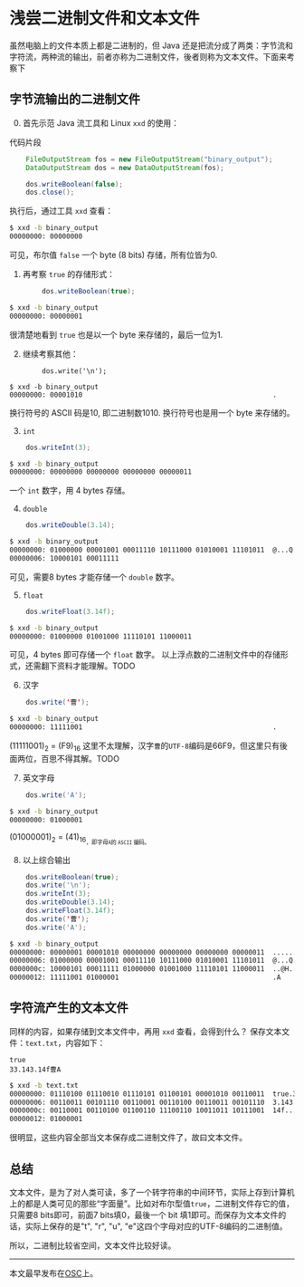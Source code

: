 # 浅尝二进制文件和文本文件

虽然电脑上的文件本质上都是二进制的，但 Java 还是把流分成了两类：字节流和字符流，两种流的输出，前者亦称为二进制文件，後者则称为文本文件。下面来考察下

## 字节流输出的二进制文件

0. 首先示范 Java 流工具和 Linux ``xxd`` 的使用：

代码片段
``` Java
    FileOutputStream fos = new FileOutputStream("binary_output");
    DataOutputStream dos = new DataOutputStream(fos);

    dos.writeBoolean(false);
    dos.close();
```
执行后，通过工具 ``xxd`` 查看：
``` bash
$ xxd -b binary_output 
00000000: 00000000                                     
```
可见，布尔值 ``false`` 一个 byte (8 bits) 存储，所有位皆为0.

1. 再考察 ``true`` 的存储形式：

``` Java
        dos.writeBoolean(true);
```
``` bash
$ xxd -b binary_output 
00000000: 00000001        
```          
很清楚地看到 ``true`` 也是以一个 byte 来存储的，最后一位为1.

2. 继续考察其他：

```
        dos.write('\n');
```
```
$ xxd -b binary_output 
00000000: 00001010                                               .
```
换行符号的 ASCII 码是10, 即二进制数1010. 换行符号也是用一个 byte 来存储的。

3. ``int``

```java
    dos.writeInt(3);
```

```bash
$ xxd -b binary_output 
00000000: 00000000 00000000 00000000 00000011          
```

一个 ``int`` 数字，用 4 bytes 存储。

4. ``double``

```java
    dos.writeDouble(3.14);
```

```bash
$ xxd -b binary_output 
00000000: 01000000 00001001 00011110 10111000 01010001 11101011  @...Q.
00000006: 10000101 00011111                             
```

可见，需要8 bytes 才能存储一个 ``double`` 数字。

5. ``float``

```java
    dos.writeFloat(3.14f);
```

```bash
$ xxd -b binary_output 
00000000: 01000000 01001000 11110101 11000011            
```

可见，4 bytes 即可存储一个 ``float`` 数字。
以上浮点数的二进制文件中的存储形式，还需翻下资料才能理解。TODO

6. 汉字

```java
    dos.write('曹');
```

```bash
$ xxd -b binary_output 
00000000: 11111001                                               .
```
(11111001)<sub>2</sub> = (F9)<sub>16</sub>
这里不太理解，汉字``曹``的``UTF-8``编码是66F9，但这里只有後面两位，百思不得其解。TODO

7. 英文字母

```java
    dos.write('A');
```

```bash
$ xxd -b binary_output 
00000000: 01000001                                        
```

(01000001)<sub>2</sub> = (41)<sub>16<sub>，即字母``A``的 ``ASCII`` 编码。

8. 以上综合输出

```java
    dos.writeBoolean(true);
    dos.write('\n');
    dos.writeInt(3);
    dos.writeDouble(3.14);
    dos.writeFloat(3.14f);
    dos.write('曹');
    dos.write('A');
```

```bash
$ xxd -b binary_output 
00000000: 00000001 00001010 00000000 00000000 00000000 00000011  ......
00000006: 01000000 00001001 00011110 10111000 01010001 11101011  @...Q.
0000000c: 10000101 00011111 01000000 01001000 11110101 11000011  ..@H..
00000012: 11111001 01000001                                      .A
```

## 字符流产生的文本文件

同样的内容，如果存储到文本文件中，再用 ``xxd`` 查看，会得到什么？
保存文本文件：``text.txt``，内容如下：

```plaintext
true
33.143.14f曹A
```

```bash
$ xxd -b text.txt 
00000000: 01110100 01110010 01110101 01100101 00001010 00110011  true.3
00000006: 00110011 00101110 00110001 00110100 00110011 00101110  3.143.
0000000c: 00110001 00110100 01100110 11100110 10011011 10111001  14f...
00000012: 01000001                                                                                                 A
```

很明显，这些内容全部当文本保存成二进制文件了，故曰文本文件。

## 总结

文本文件，是为了对人类可读，多了一个转字符串的中间环节，实际上存到计算机上的都是人类可见的那些“字面量”。比如对布尔型值``true``，二进制文件存它的值，只需要8 bits即可，前面7 bits填0，最後一个 bit 填1即可。而保存为文本文件的话，实际上保存的是"t", "r", "u", "e"这四个字母对应的UTF-8编码的二进制值。

所以，二进制比较省空间，文本文件比较好读。

---

本文最早发布在[OSC](https://my.oschina.net/iridium/blog/841566)上。
